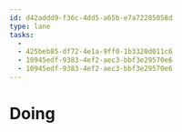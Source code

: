 ```yaml
---
id: d42addd9-f36c-4dd5-a65b-e7a72285058d
type: lane
tasks:
  - 
  - 425beb85-df72-4e1a-9ff0-1b3320d011c6
  - 10945edf-9383-4ef2-aec3-bbf3e29570e6
  - 10945edf-9383-4ef2-aec3-bbf3e29570e6
---
```


# Doing
